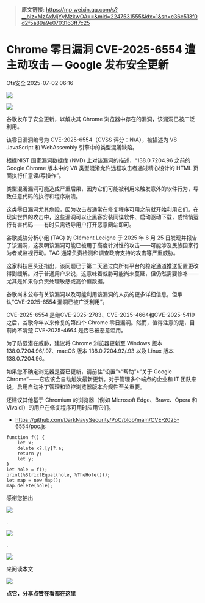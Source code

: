 > **原文链接**: https://mp.weixin.qq.com/s?__biz=MzAxMjYyMzkwOA==&mid=2247531555&idx=1&sn=c36c513f0d2f5a89a9e0703163ff7c25

#  Chrome 零日漏洞 CVE-2025-6554 遭主动攻击 — Google 发布安全更新  
 Ots安全   2025-07-02 06:16  
  
![](https://mmbiz.qpic.cn/mmbiz_gif/bL2iaicTYdZn7gtxSFZlfuCW6AdQib8Q1onbR0U2h9icP1eRO6wH0AcyJmqZ7USD0uOYncCYIH7ZEE8IicAOPxyb9IA/640?wx_fmt=gif "")  
  
![](https://mmbiz.qpic.cn/sz_mmbiz_jpg/rWGOWg48tad7yDAo8BU9F33U7y7Nt83MGdib9OOibYjaBlS3RDWby2HNujyhibxM1E7hso3JadFBU3icslgic8ekVhQ/640?wx_fmt=webp&from=appmsg "")  
  
谷歌发布了安全更新，以解决其 Chrome 浏览器中存在的漏洞，该漏洞已被广泛利用。  
  
该零日漏洞编号为 CVE-2025-6554（CVSS 评分：N/A），被描述为 V8 JavaScript 和 WebAssembly 引擎中的类型混淆缺陷。  
  
根据NIST 国家漏洞数据库 (NVD) 上对该漏洞的描述，“138.0.7204.96 之前的 Google Chrome 版本中的 V8 类型混淆允许远程攻击者通过精心设计的 HTML 页面执行任意读/写操作”。  
  
类型混淆漏洞可能造成严重后果，因为它们可能被利用来触发意外的软件行为，导致任意代码的执行和程序崩溃。  
  
这类零日漏洞尤其危险，因为攻击者通常在修复程序可用之前就开始利用它们。在现实世界的攻击中，这些漏洞可以让黑客安装间谍软件、启动驱动下载，或悄悄运行有害代码——有时只需诱导用户打开恶意网站即可。  
  
谷歌威胁分析小组 (TAG) 的 Clément Lecigne 于 2025 年 6 月 25 日发现并报告了该漏洞，这表明该漏洞可能已被用于高度针对性的攻击——可能涉及民族国家行为者或监视行动。TAG 通常负责检测和调查政府支持的攻击等严重威胁。  
  
这家科技巨头还指出，该问题已于第二天通过向所有平台的稳定通道推送配置更改得到缓解。对于普通用户来说，这意味着威胁可能尚未蔓延，但仍然需要修补——尤其是如果你负责处理敏感或高价值数据。  
  
谷歌尚未公布有关该漏洞以及可能利用该漏洞的人员的更多详细信息，但承认“CVE-2025-6554 漏洞已被广泛利用”。  
  
CVE-2025-6554 是继CVE-2025-2783、CVE-2025-4664和CVE-2025-5419之后，谷歌今年以来修复的第四个 Chrome 零日漏洞。然而，值得注意的是，目前尚不清楚 CVE-2025-4664 是否已被恶意滥用。  
  
为了防范潜在威胁，建议将 Chrome 浏览器更新至 Windows 版本 138.0.7204.96/.97、macOS 版本 138.0.7204.92/.93 以及 Linux 版本 138.0.7204.96。  
  
如果您不确定浏览器是否已更新，请前往“设置”>“帮助”>“关于 Google Chrome”——它应该会自动触发最新更新。对于管理多个端点的企业和 IT 团队来说，启用自动补丁管理和监控浏览器版本合规性至关重要。  
  
还建议其他基于 Chromium 的浏览器（例如 Microsoft Edge、Brave、Opera 和 Vivaldi）的用户在修复程序可用时应用它们。  
- https://github.com/DarkNavySecurity/PoC/blob/main/CVE-2025-6554/poc.js  
  

```
function f() {
    let x;
    delete x?.[y]?.a;
    return y;
    let y;
}
let hole = f();
print(%StrictEqual(hole, %TheHole()));
let map = new Map();
map.delete(hole);
```

  
  
  
  
  
感谢您抽出  
  
![](https://mmbiz.qpic.cn/mmbiz_gif/Ljib4So7yuWgdSBqOibtgiaYWjL4pkRXwycNnFvFYVgXoExRy0gqCkqvrAghf8KPXnwQaYq77HMsjcVka7kPcBDQw/640?wx_fmt=gif "")  
  
.  
  
![](https://mmbiz.qpic.cn/mmbiz_gif/Ljib4So7yuWgdSBqOibtgiaYWjL4pkRXwycd5KMTutPwNWA97H5MPISWXLTXp0ibK5LXCBAXX388gY0ibXhWOxoEKBA/640?wx_fmt=gif "")  
  
.  
  
![](https://mmbiz.qpic.cn/mmbiz_gif/Ljib4So7yuWgdSBqOibtgiaYWjL4pkRXwycU99fZEhvngeeAhFOvhTibttSplYbBpeeLZGgZt41El4icmrBibojkvLNw/640?wx_fmt=gif "")  
  
来阅读本文  
  
![](https://mmbiz.qpic.cn/mmbiz_gif/Ljib4So7yuWge7Mibiad1tV0iaF8zSD5gzicbxDmfZCEL7vuOevN97CwUoUM5MLeKWibWlibSMwbpJ28lVg1yj1rQflyQ/640?wx_fmt=gif "")  
  
**点它，分享点赞在看都在这里**  
  
